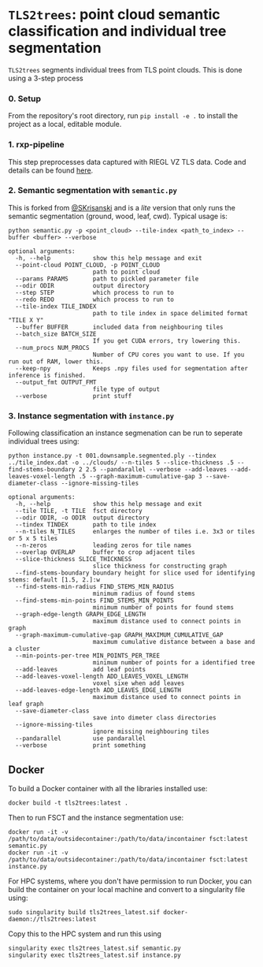 # `TLS2trees`: point cloud semantic classification and individual tree segmentation

`TLS2trees` segments individual trees from TLS point clouds. This is done using a 3-step process

### 0. Setup

From the repository's root directory, run `pip install -e .` to install the project as a local, editable module.

### 1. rxp-pipeline

This step preprocesses data captured with RIEGL VZ TLS data. Code and details can be found [here](https://github.com/tls-tools-ucl/rxp-pipeline). 

### 2. Semantic segmentation with `semantic.py`

This is forked from [@SKrisanski](https://github.com/SKrisanski/FSCT) and is a _lite_ version that only runs the semantic segmentation (ground, wood, leaf, cwd). Typical usage is:

`python semantic.py -p <point_cloud> --tile-index <path_to_index> --buffer <buffer> --verbose`

```
optional arguments:
  -h, --help            show this help message and exit
  --point-cloud POINT_CLOUD, -p POINT_CLOUD
                        path to point cloud
  --params PARAMS       path to pickled parameter file
  --odir ODIR           output directory
  --step STEP           which process to run to
  --redo REDO           which process to run to
  --tile-index TILE_INDEX
                        path to tile index in space delimited format "TILE X Y"
  --buffer BUFFER       included data from neighbouring tiles
  --batch_size BATCH_SIZE
                        If you get CUDA errors, try lowering this.
  --num_procs NUM_PROCS
                        Number of CPU cores you want to use. If you run out of RAM, lower this.
  --keep-npy            Keeps .npy files used for segmentation after inference is finished.
  --output_fmt OUTPUT_FMT
                        file type of output
  --verbose             print stuff
  ```

### 3. Instance segmentation with `instance.py`

Following classification an instance segmenation can be run to seperate individual trees using:

`python instance.py -t 001.downsample.segmented.ply --tindex ../tile_index.dat -o ../clouds/ --n-tiles 5 --slice-thickness .5 --find-stems-boundary 2 2.5 --pandarallel --verbose --add-leaves --add-leaves-voxel-length .5 --graph-maximum-cumulative-gap 3 --save-diameter-class --ignore-missing-tiles`

```
optional arguments:
  -h, --help            show this help message and exit
  --tile TILE, -t TILE  fsct directory
  --odir ODIR, -o ODIR  output directory
  --tindex TINDEX       path to tile index
  --n-tiles N_TILES     enlarges the number of tiles i.e. 3x3 or tiles or 5 x 5 tiles
  --n-zeros             leading zeros for tile names
  --overlap OVERLAP     buffer to crop adjacent tiles
  --slice-thickness SLICE_THICKNESS
                        slice thickness for constructing graph
  --find-stems-boundary boundary height for slice used for identifying stems: default [1.5, 2.]:w
  --find-stems-min-radius FIND_STEMS_MIN_RADIUS
                        minimum radius of found stems
  --find-stems-min-points FIND_STEMS_MIN_POINTS
                        minimum number of points for found stems
  --graph-edge-length GRAPH_EDGE_LENGTH
                        maximum distance used to connect points in graph
  --graph-maximum-cumulative-gap GRAPH_MAXIMUM_CUMULATIVE_GAP
                        maximum cumulative distance between a base and a cluster
  --min-points-per-tree MIN_POINTS_PER_TREE
                        minimum number of points for a identified tree
  --add-leaves          add leaf points
  --add-leaves-voxel-length ADD_LEAVES_VOXEL_LENGTH
                        voxel sixe when add leaves
  --add-leaves-edge-length ADD_LEAVES_EDGE_LENGTH
                        maximum distance used to connect points in leaf graph
  --save-diameter-class
                        save into dimeter class directories
  --ignore-missing-tiles
                        ignore missing neighbouring tiles
  --pandarallel         use pandarallel
  --verbose             print something
```

## Docker

To build a Docker container with all the libraries installed use:
```
docker build -t tls2trees:latest .
```
Then to run FSCT and the instance segmentation use:
```
docker run -it -v /path/to/data/outsidecontainer:/path/to/data/incontainer fsct:latest semantic.py
docker run -it -v /path/to/data/outsidecontainer:/path/to/data/incontainer fsct:latest instance.py
```

For HPC systems, where you don't have permission to run Docker, you can build the container on your local machine and convert to a singularity file using:

```
sudo singularity build tls2trees_latest.sif docker-daemon://tls2trees:latest
```
Copy this to the HPC system and run this using
```
singularity exec tls2trees_latest.sif semantic.py
singularity exec tls2trees_latest.sif instance.py
```
